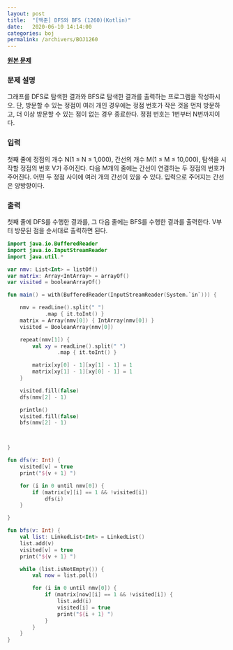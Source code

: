 ```yaml
---
layout: post
title:  "[백준] DFS와 BFS (1260)(Kotlin)"
date:   2020-06-10 14:14:00
categories: boj
permalink: /archivers/BOJ1260
---
```


**[원본 문제](https://www.acmicpc.net/problem/1260)**

### 문제 설명

그래프를 DFS로 탐색한 결과와 BFS로 탐색한 결과를 출력하는 프로그램을 작성하시오. 단, 방문할 수 있는 정점이 여러 개인 경우에는 정점 번호가 작은 것을 먼저 방문하고, 더 이상 방문할 수 있는 점이 없는 경우 종료한다. 정점 번호는 1번부터 N번까지이다.

### 입력

첫째 줄에 정점의 개수 N(1 ≤ N ≤ 1,000), 간선의 개수 M(1 ≤ M ≤ 10,000), 탐색을 시작할 정점의 번호 V가 주어진다. 다음 M개의 줄에는 간선이 연결하는 두 정점의 번호가 주어진다. 어떤 두 정점 사이에 여러 개의 간선이 있을 수 있다. 입력으로 주어지는 간선은 양방향이다.


### 출력

첫째 줄에 DFS를 수행한 결과를, 그 다음 줄에는 BFS를 수행한 결과를 출력한다. V부터 방문된 점을 순서대로 출력하면 된다.



```kotlin
import java.io.BufferedReader
import java.io.InputStreamReader
import java.util.*

var nmv: List<Int> = listOf()
var matrix: Array<IntArray> = arrayOf()
var visited = booleanArrayOf()

fun main() = with(BufferedReader(InputStreamReader(System.`in`))) {

    nmv = readLine().split(" ")
            .map { it.toInt() }
    matrix = Array(nmv[0]) { IntArray(nmv[0]) }
    visited = BooleanArray(nmv[0])

    repeat(nmv[1]) {
        val xy = readLine().split(" ")
                .map { it.toInt() }

        matrix[xy[0] - 1][xy[1] - 1] = 1
        matrix[xy[1] - 1][xy[0] - 1] = 1
    }

    visited.fill(false)
    dfs(nmv[2] - 1)

    println()
    visited.fill(false)
    bfs(nmv[2] - 1)



}

fun dfs(v: Int) {
    visited[v] = true
    print("${v + 1} ")

    for (i in 0 until nmv[0]) {
        if (matrix[v][i] == 1 && !visited[i])
            dfs(i)
    }

}

fun bfs(v: Int) {
    val list: LinkedList<Int> = LinkedList()
    list.add(v)
    visited[v] = true
    print("${v + 1} ")

    while (list.isNotEmpty()) {
        val now = list.poll()

        for (i in 0 until nmv[0]) {
            if (matrix[now][i] == 1 && !visited[i]) {
                list.add(i)
                visited[i] = true
                print("${i + 1} ")
            }
        }
    }
}
```
